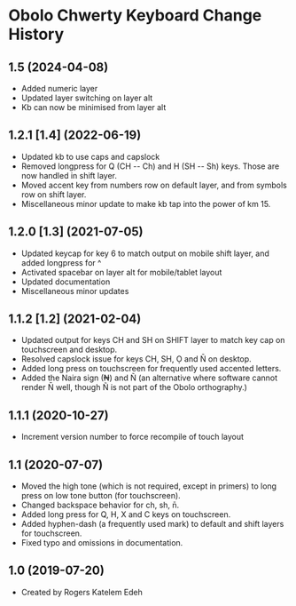 Obolo Chwerty Keyboard Change History
====================

1.5 (2024-04-08)
----------------
* Added numeric layer
* Updated layer switching on layer alt
* Kb can now be minimised from layer alt

1.2.1 [1.4] (2022-06-19)
----------------
* Updated kb to use caps and capslock
* Removed longpress for Q (CH -- Ch) and H (SH -- Sh) keys. Those are now handled in shift layer.
* Moved accent key from numbers row on default layer, and from symbols row on shift layer.
* Miscellaneous minor update to make kb tap into the power of km 15.

1.2.0 [1.3] (2021-07-05)
----------------
* Updated keycap for key 6 to match output on mobile shift layer, and added longpress for ^
* Activated spacebar on layer alt for mobile/tablet layout
* Updated documentation
* Miscellaneous minor updates

1.1.2 [1.2] (2021-02-04)
----------------
* Updated output for keys CH and SH on SHIFT layer to match key cap on touchscreen and desktop.
* Resolved capslock issue for keys CH, SH, Ọ and N̄ on desktop.
* Added long press on touchscreen for frequently used accented letters.
* Added the Naira sign (₦) and Ñ (an alternative where software cannot render N̄ well, though Ñ is not part of the Obolo orthography.)

1.1.1 (2020-10-27)
----------------
* Increment version number to force recompile of touch layout

1.1 (2020-07-07)
----------------
* Moved the high tone (which is not required, except in primers) to long press on low tone button (for touchscreen).
* Changed backspace behavior for ch, sh, n̄.
* Added long press for Q, H, X and C keys on touchscreen.
* Added hyphen-dash (a frequently used mark) to default and shift layers for touchscreen.
* Fixed typo and omissions in documentation.

1.0 (2019-07-20)
----------------
* Created by Rogers Katelem Edeh
